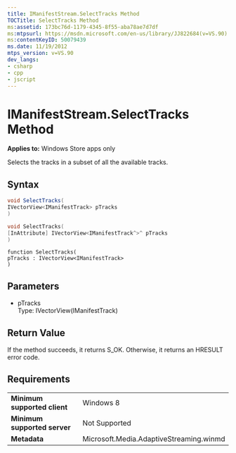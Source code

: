 ```yaml
---
title: IManifestStream.SelectTracks Method
TOCTitle: SelectTracks Method
ms:assetid: 173bc76d-1179-4345-8f55-aba78ae7d7df
ms:mtpsurl: https://msdn.microsoft.com/en-us/library/JJ822684(v=VS.90)
ms:contentKeyID: 50079439
ms.date: 11/19/2012
mtps_version: v=VS.90
dev_langs:
- csharp
- cpp
- jscript
---
```


# IManifestStream.SelectTracks Method

**Applies to:** Windows Store apps only

Selects the tracks in a subset of all the available tracks.

## Syntax

```csharp
void SelectTracks(
IVectorView<IManifestTrack> pTracks
)
```

```cpp
void SelectTracks(
[InAttribute] IVectorView<IManifestTrack^>^ pTracks
)
```

```jscript
function SelectTracks(
pTracks : IVectorView<IManifestTrack>
)
```

## Parameters

  - pTracks  
    Type: IVectorView(IManifestTrack)

## Return Value

If the method succeeds, it returns S\_OK. Otherwise, it returns an HRESULT error code.

## Requirements

|||
|--- |--- |
|**Minimum supported client**|Windows 8|
|**Minimum supported server**|Not Supported|
|**Metadata**|Microsoft.Media.AdaptiveStreaming.winmd|

